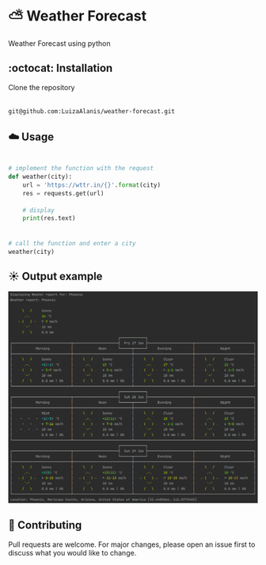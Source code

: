 # :partly_sunny: Weather Forecast

Weather Forecast using python

## :octocat: Installation

Clone the repository

```bash

git@github.com:LuizaAlanis/weather-forecast.git

```

## :cloud: Usage

```python

# implement the function with the request
def weather(city):
    url = 'https://wttr.in/{}'.format(city)
    res = requests.get(url)

    # display
    print(res.text)


# call the function and enter a city
weather(city)

```

## :sunny: Output example

<kbd>![Example of output](https://github.com/LuizaAlanis/weather-forecast/blob/main/output_example.png)</kbd>

## :rocket: Contributing

Pull requests are welcome. For major changes, please open an issue first
to discuss what you would like to change.
